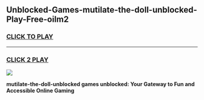 
## Unblocked-Games-mutilate-the-doll-unblocked-Play-Free-oilm2
<h3>
<a href="https://premium76.site?title=mutilate-the-doll-unblocked&ref=21A">CLICK TO PLAY</a></h3>
<hr>

<h3>
<a href="https://premium76.site?title=mutilate-the-doll-unblocked&ref=21A">CLICK 2 PLAY</a>
  
</h3>

<a href="https://premium76.site?title=mutilate-the-doll-unblocked&ref=21A"><img src="https://clearcache.store/games.png"></a>


**mutilate-the-doll-unblocked games unblocked: Your Gateway to Fun and Accessible Online Gaming**
